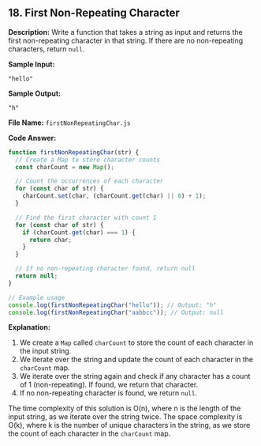 ## 18. First Non-Repeating Character

**Description:**
Write a function that takes a string as input and returns the first non-repeating character in that string. If there are no non-repeating characters, return `null`.

**Sample Input:**
```
"hello"
```

**Sample Output:**
```
"h"
```

**File Name:** `firstNonRepeatingChar.js`

**Code Answer:**

```javascript
function firstNonRepeatingChar(str) {
  // Create a Map to store character counts
  const charCount = new Map();

  // Count the occurrences of each character
  for (const char of str) {
    charCount.set(char, (charCount.get(char) || 0) + 1);
  }

  // Find the first character with count 1
  for (const char of str) {
    if (charCount.get(char) === 1) {
      return char;
    }
  }

  // If no non-repeating character found, return null
  return null;
}

// Example usage
console.log(firstNonRepeatingChar("hello")); // Output: "h"
console.log(firstNonRepeatingChar("aabbcc")); // Output: null
```

**Explanation:**

1. We create a `Map` called `charCount` to store the count of each character in the input string.
2. We iterate over the string and update the count of each character in the `charCount` map.
3. We iterate over the string again and check if any character has a count of 1 (non-repeating). If found, we return that character.
4. If no non-repeating character is found, we return `null`.

The time complexity of this solution is O(n), where n is the length of the input string, as we iterate over the string twice. The space complexity is O(k), where k is the number of unique characters in the string, as we store the count of each character in the `charCount` map.
